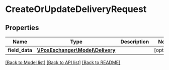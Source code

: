 # CreateOrUpdateDeliveryRequest

## Properties
Name | Type | Description | Notes
------------ | ------------- | ------------- | -------------
**field_data** | [**\iPosExchanger\Model\Delivery**](Delivery.md) |  | [optional] 

[[Back to Model list]](../README.md#documentation-for-models) [[Back to API list]](../README.md#documentation-for-api-endpoints) [[Back to README]](../README.md)


